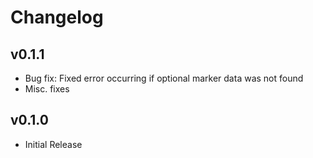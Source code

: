 # Changelog

## v0.1.1

- Bug fix: Fixed error occurring if optional marker data was not found
- Misc. fixes

## v0.1.0

- Initial Release
